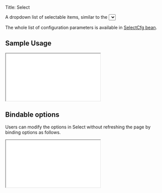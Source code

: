 Title: Select


A dropdown list of selectable items, similar to the <select> html component.

<script src='%SNIPPETS_SERVER_URL%/snippets/github.com/ariatemplates/documentation-code/snippets/widgets/select/Snippet.tpl?tag=wgtSelectField&lang=at&outdent=true' defer></script>

The whole list of configuration parameters is available in [SelectCfg bean](http://ariatemplates.com/api/#aria.widgets.CfgBeans:SelectCfg).

## Sample Usage
<iframe class='samples' src='%SNIPPETS_SERVER_URL%/samples/github.com/ariatemplates/documentation-code/samples/widgets/select/' ></iframe>

## Bindable options

Users can modify the options in Select without refreshing the page by binding options as follows.

<script src='%SNIPPETS_SERVER_URL%/snippets/github.com/ariatemplates/documentation-code/snippets/widgets/select/Snippet.tpl?tag=wgtSelectBinding&lang=at&outdent=true' defer></script>
<iframe class='samples' src='%SNIPPETS_SERVER_URL%/samples/github.com/ariatemplates/documentation-code/samples/widgets/select/bindoptions/' ></iframe>